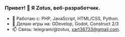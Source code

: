 ### Привет! 👋 Я Zotus, веб-разработчик.
- 🔭 Работаю с: PHP, JavaScript, HTML/CSS, Python.
- 🌱 Делаю игры на: GDevelop, Godot, Construct 2/3 
- 📫 Связь: telegram/@zotus, xart36733@gmail.com.

<!--
**zotusx/zotusx** is a ✨ _special_ ✨ repository because its `README.md` (this file) appears on your GitHub profile.

Here are some ideas to get you started:

- 🔭 I’m currently working on ...
- 🌱 I’m currently learning ...
- 👯 I’m looking to collaborate on ...
- 🤔 I’m looking for help with ...
- 💬 Ask me about ...
- 📫 How to reach me: ...
- 😄 Pronouns: ...
- ⚡ Fun fact: ...
-->
